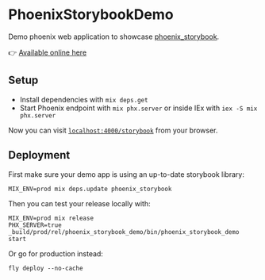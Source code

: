 # PhoenixStorybookDemo

Demo phoenix web application to showcase [phoenix_storybook](https://github.com/phenixdigital/phoenix_storybook/).

👉 [Available online here](https://phoenix-storybook-demo.fly.dev)

## Setup

- Install dependencies with `mix deps.get`
- Start Phoenix endpoint with `mix phx.server` or inside IEx with `iex -S mix phx.server`

Now you can visit [`localhost:4000/storybook`](http://localhost:4000/storybook) from your browser.

## Deployment

First make sure your demo app is using an up-to-date storybook library:

```
MIX_ENV=prod mix deps.update phoenix_storybook
```

Then you can test your release locally with:

```
MIX_ENV=prod mix release
PHX_SERVER=true _build/prod/rel/phoenix_storybook_demo/bin/phoenix_storybook_demo start
```

Or go for production instead:

```
fly deploy --no-cache
```
